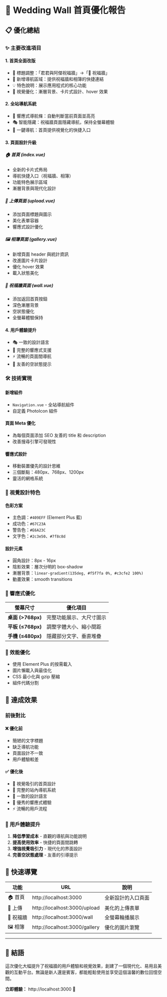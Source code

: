 # 🎊 Wedding Wall 首頁優化報告

## 📋 優化總結

### ✨ 主要改進項目

#### 1. **首頁全面改版**
- 🎯 標題調整：「君君與阿傑祝福牆」→「🎊 祝福牆」
- 🧭 新增導航區域：提供祝福牆和相簿的快捷連結
- 💡 特色說明：展示應用程式的核心功能
- 🎨 視覺優化：漸層背景、卡片式設計、hover 效果

#### 2. **全站導航系統**
- 📱 響應式導航條：自動判斷當前頁面並高亮
- 🎭 智能隱藏：祝福牆頁面隱藏導航，保持全螢幕體驗
- 🚀 一鍵導航：首頁提供視覺化的快捷入口

#### 3. **頁面設計升級**

##### 🏠 首頁 (index.vue)
- 全新的卡片式佈局
- 導航快捷入口（祝福牆、相簿）
- 功能特色展示區域
- 漸層背景與現代化設計

##### 📸 上傳頁面 (upload.vue)
- 添加頁面標題與圖示
- 美化表單容器
- 響應式設計優化

##### 🖼️ 相簿頁面 (gallery.vue)
- 新增頁面 header 與統計資訊
- 改進圖片卡片設計
- 優化 hover 效果
- 載入狀態美化

##### 🎥 祝福牆頁面 (wall.vue)
- 添加返回首頁按鈕
- 深色漸層背景
- 空狀態優化
- 全螢幕體驗保持

#### 4. **用戶體驗提升**
- 🎭 一致的設計語言
- 📱 完整的響應式支援
- ⚡ 流暢的頁面間導航
- 💬 友善的空狀態提示

### 🛠️ 技術實現

#### 新增組件
- `Navigation.vue` - 全站導航組件
- 自定義 PhotoIcon 組件

#### 頁面 Meta 優化
- 為每個頁面添加 SEO 友善的 title 和 description
- 改善搜尋引擎可發現性

#### 響應式設計
- 移動裝置優先的設計思維
- 三個斷點：480px、768px、1200px
- 靈活的網格系統

### 🎨 視覺設計特色

#### 色彩方案
- 主色調：`#409EFF` (Element Plus 藍)
- 成功色：`#67C23A`
- 警告色：`#E6A23C`
- 文字色：`#2c3e50`、`#7f8c8d`

#### 設計元素
- 圓角設計：8px - 16px
- 陰影效果：層次分明的 box-shadow
- 漸層背景：`linear-gradient(135deg, #f5f7fa 0%, #c3cfe2 100%)`
- 動畫效果：smooth transitions

### 📱 響應式優化

| 螢幕尺寸 | 優化項目 |
|----------|----------|
| **桌面 (>768px)** | 完整功能展示、大尺寸圖示 |
| **平板 (≤768px)** | 調整字體大小、縮小間距 |
| **手機 (≤480px)** | 隱藏部分文字、垂直堆疊 |

### 🚀 效能優化

- 使用 Element Plus 的按需載入
- 圖片懶載入與最佳化
- CSS 最小化與 gzip 壓縮
- 組件代碼分割

## 🎯 達成效果

### 前後對比

#### ❌ 優化前
- 簡陋的文字標題
- 缺乏導航功能
- 頁面設計不一致
- 用戶體驗較差

#### ✅ 優化後
- 🎊 視覺吸引的首頁設計
- 🧭 完整的站內導航系統
- 🎨 一致的設計語言
- 📱 優秀的響應式體驗
- ⚡ 流暢的用戶流程

### 🎉 用戶體驗提升

1. **降低學習成本** - 直觀的導航與功能說明
2. **提高使用效率** - 快捷的頁面間跳轉
3. **增強視覺吸引力** - 現代化的界面設計
4. **完善空狀態處理** - 友善的引導提示

## 🔗 快速導覽

| 功能 | URL | 說明 |
|------|-----|------|
| 🏠 首頁 | http://localhost:3000 | 全新設計的入口頁面 |
| 📸 上傳 | http://localhost:3000/upload | 美化的上傳表單 |
| 🎥 祝福牆 | http://localhost:3000/wall | 全螢幕輪播展示 |
| 🖼️ 相簿 | http://localhost:3000/gallery | 優化的圖片瀏覽 |

---

## 🎊 結語

這次優化大幅提升了祝福牆的用戶體驗和視覺效果，創建了一個現代化、易用且美觀的互動平台。無論是新人還是賓客，都能輕鬆使用並享受這個溫馨的數位回憶空間。

**立即體驗：** http://localhost:3000 🚀